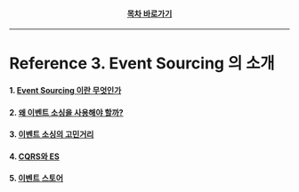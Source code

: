 <div align="center">

#### [목차 바로가기](https://github.com/dhslrl321/cqrs-journey-korean-ver/blob/master/Table%20of%20Contents.mdwn)

</div>

---

# Reference 3. Event Sourcing 의 소개

#### 1. [Event Sourcing 이란 무엇인가](https://github.com/dhslrl321/cqrs-journey-korean-ver/blob/master/part02-references/reference03/01.%20Event%20Sourcing%20이란%20무엇인가.mdwn)

#### 2. [왜 이벤트 소싱을 사용해야 할까?](https://github.com/dhslrl321/cqrs-journey-korean-ver/blob/master/part02-references/reference03/02.%20Why%20should%20I%20use%20event%20sourcing.mdwn)

#### 3. [이벤트 소싱의 고민거리](https://github.com/dhslrl321/cqrs-journey-korean-ver/blob/master/part02-references/reference03/03.%20Event%20Sourcing%20concerns.mdwn)

#### 4. [CQRS와 ES](https://github.com/dhslrl321/cqrs-journey-korean-ver/blob/master/part02-references/reference03/04.%20CQRS%20%EC%99%80%20ES.mdwn)

#### 5. [이벤트 스토어](https://github.com/dhslrl321/cqrs-journey-korean-ver/blob/master/part02-references/reference03/05.%20Event%20Store.mdwn)
